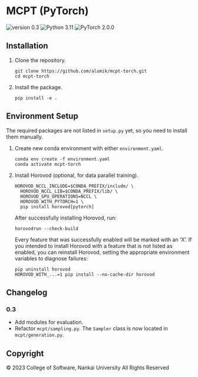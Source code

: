 # MCPT (PyTorch)

![version 0.3](https://img.shields.io/badge/version-0.2-blue)
![Python 3.11](https://img.shields.io/badge/Python-3.11-blue?logo=python&logoColor=white)
![PyTorch 2.0.0](https://img.shields.io/badge/PyTorch-2.0.0-EE4C2C?logo=pytorch&logoColor=white)

## Installation

1. Clone the repository.

    ```
    git clone https://github.com/alumik/mcpt-torch.git
    cd mcpt-torch
    ```

2. Install the package.

    ```
    pip install -e .
    ```

## Environment Setup

The required packages are not listed in `setup.py` yet, so you need to install them manually.

1. Create new conda environment with either `environment.yaml`.

    ```
    conda env create -f environment.yaml
    conda activate mcpt-torch
    ```

2. Install Horovod (optional, for data parallel training).

    ```
    HOROVOD_NCCL_INCLUDE=$CONDA_PREFIX/include/ \
      HOROVOD_NCCL_LIB=$CONDA_PREFIX/lib/ \
      HOROVOD_GPU_OPERATIONS=NCCL \
      HOROVOD_WITH_PYTORCH=1 \
      pip install horovod[pytorch]
    ```
    After successfully installing Horovod, run:

    ```
    horovodrun --check-build
    ```

    Every feature that was successfully enabled will be marked with an ‘X’. 
    If you intended to install Horovod with a feature that is not listed as enabled, you can reinstall Horovod, setting the appropriate environment variables to diagnose failures:

    ```
    pip uninstall horovod
    HOROVOD_WITH_...=1 pip install --no-cache-dir horovod
    ```
   
## Changelog

### 0.3

- Add modules for evaluation.
- Refactor `mcpt/sampling.py`. The `Sampler` class is now located in `mcpt/generation.py`.

## Copyright

© 2023 College of Software, Nankai University All Rights Reserved
